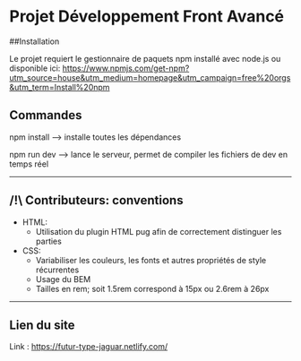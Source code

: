 # Projet Développement Front Avancé

##Installation

Le projet requiert le gestionnaire de paquets npm installé avec node.js ou disponible ici: https://www.npmjs.com/get-npm?utm_source=house&utm_medium=homepage&utm_campaign=free%20orgs&utm_term=Install%20npm

## Commandes

npm install --> installe toutes les dépendances

npm run dev --> lance le serveur, permet de compiler les fichiers de dev en temps réel

***

## /!\ Contributeurs: conventions
* HTML:
  * Utilisation du plugin HTML pug afin de correctement distinguer les parties
* CSS:
  * Variabiliser les couleurs, les fonts et autres propriétés de style récurrentes
  * Usage du BEM
  * Tailles en rem; soit 1.5rem correspond à 15px ou 2.6rem à 26px
  

***

## Lien du site

Link : https://futur-type-jaguar.netlify.com/
